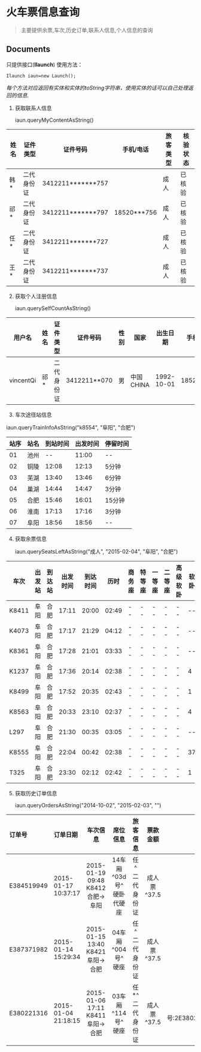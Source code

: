 火车票信息查询
===================

> 主要提供余票,车次,历史订单,联系人信息,个人信息的查询

Documents
----------

只提供接口(**Ilaunch**)
使用方法：

    Ilaunch iaun=new Launch();

*每个方法对应返回有实体和实体的toString字符串，使用实体的话可以自己处理返回的信息.*

 1. 获取联系人信息

      iaun.queryMyContentAsString()
      
|姓名|证件类型|证件号码|手机/电话|旅客类型|核验状态|
|---|-----|--------|-------|-------|------|
| 韩*|二代身份证|3412211*******757||成人|已核验|
| 祁*|二代身份证|3412211*******797|18520***756|成人|已核验|
| 任*|二代身份证|3412211*******727||成人|已核验|
| 王*|二代身份证|3412211*******737||成人|已核验|

 2. 获取个人注册信息

      iaun.querySelfCountAsString()

|用户名|姓名|证件类型|证件号码|性别|国家|出生日期|手机号码|电子邮件|
|-----|---|------|-------|---|---|-------|------|------|
|vincentQi|祁*|二代身份证|3412211**070|男|中国CHINA|1992-10-01|185206786|463349267@qq.com|
 3. 车次途径站信息
  

iaun.queryTrainInfoAsString("k8554", "阜阳", "合肥")

|站序|站名|到站时间|出发时间|停留时间|
|---|-----|--------|-------|-------|
|01|池州|--|11:00|--||
|02|铜陵|12:08|12:13|5分钟|
|03|芜湖|13:40|13:46|6分钟|
|04|巢湖|14:44|14:47|3分钟|
|05|合肥|15:46|16:01|15分钟|
|06|淮南|17:13|17:16|3分钟|
|07|阜阳|18:56|18:56|--|
 4. 获取余票信息

       iaun.querySeatsLeftAsString("成人", "2015-02-04", "阜阳", "合肥")

|车次|出发站|到达站|出发时间|到达时间|历时|商务座|特等座|一等座|二等座|高级软卧|软卧|硬卧|软座|硬座|无座|其他|
|---|-----|-----|------|-------|---|-----|----|-----|-----|------|---|----|---|---|--|----|
|K8411|阜阳|合肥|17:11|20:00|02:49|--|--|--|--|--|--|--|--|828|750|--| 
|K4073|阜阳|合肥|17:17|21:29|04:12|--|--|--|--|--|--|无|--|10|无|--|
|K8361|阜阳|合肥|17:28|21:01|03:33|--|--|--|--|--|--|无|--|10|无|--|
|K1237|阜阳|合肥|17:36|20:14|02:38|--|--|--|--|--|4|20|--|132|334|--|
|K8499|阜阳|合肥|17:52|20:35|02:43|--|--|--|--|--|1|55|--|无|无|--|
|K8563|阜阳|合肥|20:33|23:10|02:37|--|--|--|--|--|4|9|--|无|无|--|
|L297|阜阳|合肥|21:30|00:35|03:05|--|--|--|--|--|--|--|25|1000|956|--|
|K8555|阜阳|合肥|22:04|00:42|02:38|--|--|--|--|--|37|130|--|430|158|--|
|T325|阜阳|合肥|23:30|02:12|02:42|--|--|--|--|--|1|3|--|100|248|--|

 5. 获取历史订单信息

    iaun.queryOrdersAsString("2014-10-02", "2015-02-03", "")

|订单号|订单日期|车次信息|席位信息|旅客信息|票款金额|车票状态|
|:-----|:------|:------:|:-------:|:------:|:-------:|:------:|
|E384519949|2015-01-17 10:37:17| 2015-01-19 09:48 K8412合肥->阜阳| 14车厢 ^03d号^硬卧代硬座| 任^二代身份证|成人票^37.5|已出票|
|E387371982|2015-01-14 15:29:34|2015-01-15 13:40 K8421阜阳->合肥|04车厢 ^004号^硬座|任^二代身份证|成人票^37.5|已出票|
|E380221316|2015-01-04 21:18:15|2015-01-06 17:11 K8411阜阳->合肥|03车厢 ^114号^硬座|任*^二代身份证|成人票^37.5|已退票(业务流水号:2E380221316001001112426913)|
